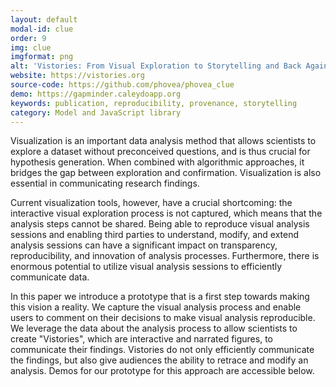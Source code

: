 ```yaml
---
layout: default
modal-id: clue
order: 9
img: clue
imgformat: png
alt: 'Vistories: From Visual Exploration to Storytelling and Back Again'
website: https://vistories.org
source-code: https://github.com/phovea/phovea_clue
demo: https://gapminder.caleydoapp.org
keywords: publication, reproducibility, provenance, storytelling
category: Model and JavaScript library
---
```


Visualization is an important data analysis method that allows scientists to explore a dataset without preconceived questions, and is thus crucial for hypothesis generation. When combined with algorithmic approaches, it bridges the gap between exploration and confirmation. Visualization is also essential in communicating research findings.

Current visualization tools, however, have a crucial shortcoming: the interactive visual exploration process is not captured, which means that the analysis steps cannot be shared. Being able to reproduce visual analysis sessions and enabling third parties to understand, modify, and extend analysis sessions can have a significant impact on transparency, reproducibility, and innovation of analysis processes. Furthermore, there is enormous potential to utilize visual analysis sessions to efficiently communicate data.

In this paper we introduce a prototype that is a first step towards making this vision a reality. We capture the visual analysis process and enable users to comment on their decisions to make visual analysis reproducible. We leverage the data about the analysis process to allow scientists to create "Vistories", which are interactive and narrated figures, to communicate their findings. Vistories do not only efficiently communicate the findings, but also give audiences the ability to retrace and modify an analysis. Demos for our prototype for this approach are accessible below. 